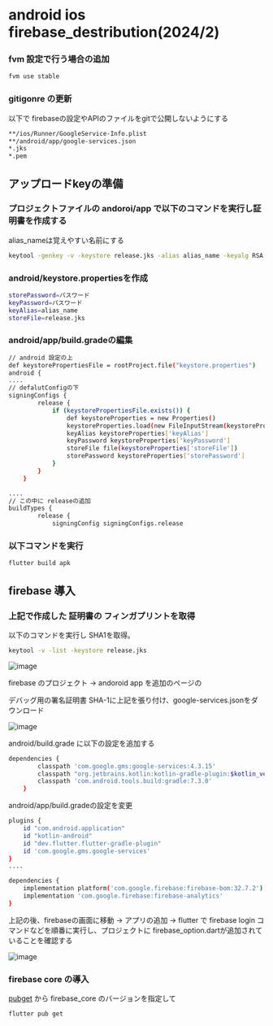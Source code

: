# android ios firebase_destribution(2024/2)

### fvm 設定で行う場合の追加
``` sh
fvm use stable
```

### gitigonre の更新

以下で firebaseの設定やAPIのファイルをgitで公開しないようにする
```sh
**/ios/Runner/GoogleService-Info.plist
**/android/app/google-services.json
*.jks
*.pem
```

## アップロードkeyの準備

### プロジェクトファイルの andoroi/app で以下のコマンドを実行し証明書を作成する
alias_nameは覚えやすい名前にする

```sh
keytool -genkey -v -keystore release.jks -alias alias_name -keyalg RSA -keysize 2048 -validity 10000****
```

### android/keystore.propertiesを作成
```sh
storePassword=パスワード
keyPassword=パスワード
keyAlias=alias_name
storeFile=release.jks
```

### android/app/build.gradeの編集
```sh
// android 設定の上
def keystorePropertiesFile = rootProject.file("keystore.properties")
android {
....
// defalutConfigの下
signingConfigs {
        release {
            if (keystorePropertiesFile.exists()) {
                def keystoreProperties = new Properties()
                keystoreProperties.load(new FileInputStream(keystorePropertiesFile))
                keyAlias keystoreProperties['keyAlias']
                keyPassword keystoreProperties['keyPassword']
                storeFile file(keystoreProperties['storeFile'])
                storePassword keystoreProperties['storePassword']
            }
        }
    }

....
// この中に releaseの追加
buildTypes {
        release {
            signingConfig signingConfigs.release

```

### 以下コマンドを実行
```sh
flutter build apk
```




## firebase 導入


### 上記で作成した 証明書の フィンガプリントを取得
以下のコマンドを実行し SHA1を取得。
```sh
keytool -v -list -keystore release.jks
```
![image](https://github.com/rensawamo/firebase_destribution/assets/106803080/44cc26e4-e5ed-4bf8-8b68-8bc4d833ed4c)

firebase のプロジェクト → andoroid app  を追加のページの 



デバッグ用の署名証明書 SHA-1に上記を張り付け、google-services.jsonをダウンロード


![image](https://github.com/rensawamo/firebase_destribution/assets/106803080/f781ba07-a01c-474d-bf35-05eda06e7b32)



android/build.grade に以下の設定を追加する
```sh
dependencies {
        classpath 'com.google.gms:google-services:4.3.15'
        classpath "org.jetbrains.kotlin:kotlin-gradle-plugin:$kotlin_version"
        classpath 'com.android.tools.build:gradle:7.3.0'
    }
```


android/app/build.gradeの設定を変更
```sh
plugins {
    id "com.android.application"
    id "kotlin-android"
    id "dev.flutter.flutter-gradle-plugin"
    id 'com.google.gms.google-services'
}
....

dependencies {
    implementation platform('com.google.firebase:firebase-bom:32.7.2')
    implementation 'com.google.firebase:firebase-analytics'
}
```

上記の後、firebaseの画面に移動 → アプリの追加 → flutter で
firebase login コマンドなどを順番に実行し、プロジェクトに firebase_option.dartが追加されていることを確認する

![image](https://github.com/rensawamo/firebase_destribution/assets/106803080/3ed7ca87-d419-4bb5-9bc8-2b831be7b779)


### firebase core の導入
[pubget](https://pub.dev/)
から firebase_core のバージョンを指定して

```sh
flutter pub get
```



